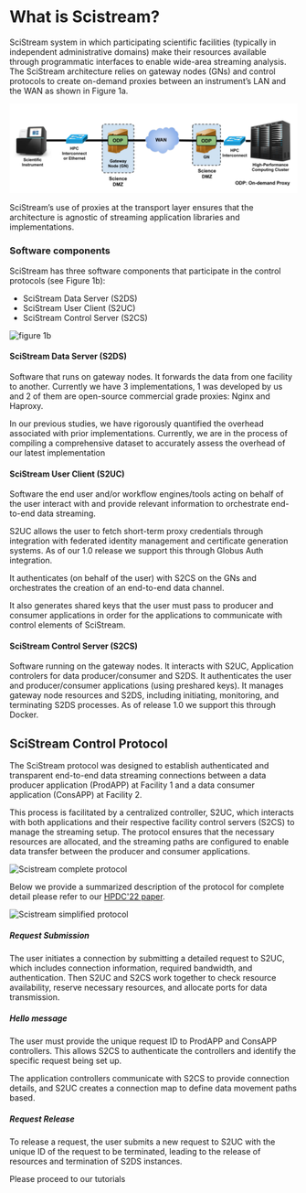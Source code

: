 # What is Scistream?

SciStream system in which participating scientific facilities (typically in independent administrative domains) make their resources available through programmatic interfaces to enable wide-area streaming analysis. The SciStream architecture relies on gateway nodes (GNs) and control protocols to create on-demand proxies between an instrument’s LAN and the WAN as shown in Figure 1a.

![figure 1a](../figures/figure1a.png "Figure 1a")

SciStream’s use of proxies at the transport layer ensures that the architecture is agnostic of streaming application libraries and implementations.

### Software components

SciStream has three software components that participate in the control protocols (see Figure 1b):

* SciStream Data Server (S2DS)
* SciStream User Client (S2UC)
* SciStream Control Server (S2CS)

![figure 1b](figures/figure1a.png "Figure 1b")

#### SciStream Data Server (S2DS)

Software that runs on gateway nodes. It forwards the data from one facility to another. Currently we have 3 implementations, 1 was developed by us and 2 of them are open-source commercial grade proxies: Nginx and Haproxy.

In our previous studies, we have rigorously quantified the overhead associated with prior implementations. Currently, we are in the process of compiling a comprehensive dataset to accurately assess the overhead of our latest implementation

#### SciStream User Client (S2UC)
 Software the end user and/or workflow engines/tools acting on behalf of the user interact with and provide relevant information to orchestrate end-to-end data streaming.

S2UC allows the user to fetch short-term proxy credentials through integration with federated identity management and certificate generation systems. As of our 1.0 release we support this through Globus Auth integration.

It authenticates (on behalf of the user) with S2CS on the GNs and orchestrates the creation of an end-to-end
data channel.

It also generates shared keys that the user must pass
to producer and consumer applications in order for the applications
to communicate with control elements of SciStream.

#### SciStream Control Server (S2CS)

Software running on the gateway nodes. It interacts with S2UC, Application controlers for data producer/consumer and S2DS. It authenticates the user and producer/consumer applications (using preshared keys). It manages gateway node resources and S2DS, including initiating, monitoring, and terminating S2DS
processes. As of release 1.0 we support this through Docker.

## SciStream Control Protocol

The SciStream protocol was designed to establish authenticated and transparent end-to-end data streaming connections between a data producer application (ProdAPP) at Facility 1 and a data consumer application (ConsAPP) at Facility 2.

This process is facilitated by a centralized controller, S2UC, which interacts with both applications and their respective facility control servers (S2CS) to manage the streaming setup. The protocol ensures that the necessary resources are allocated, and the streaming paths are configured to enable data transfer between the producer and consumer applications.

![Scistream complete protocol](figures/scistream-control-protocol.png "Scistream complete protocol")

Below we provide a summarized description of the protocol for complete detail please refer to our [HPDC'22 paper](https://dl.acm.org/doi/abs/10.1145/3502181.3531475).

![Scistream simplified protocol](figures/simplified.png "Scistream simplified protocol")

##### Request Submission
The user initiates a connection by submitting a detailed request to S2UC, which includes connection information, required bandwidth, and authentication.
 Then S2UC and S2CS work together to check resource availability, reserve necessary resources, and allocate ports for data transmission.

##### Hello message
The user must provide the unique request ID to ProdAPP and ConsAPP controllers. This allows S2CS to authenticate the controllers and identify the specific request being set up.

The application controllers communicate with S2CS to provide connection details, and S2UC creates a connection map to define data movement paths based.

##### Request Release
To release a request, the user submits a new request to S2UC with the unique ID of the request to be terminated, leading to the release of resources and termination of S2DS instances.

Please proceed to our tutorials
